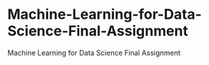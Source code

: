 # Machine-Learning-for-Data-Science-Final-Assignment
Machine Learning for Data Science Final Assignment
